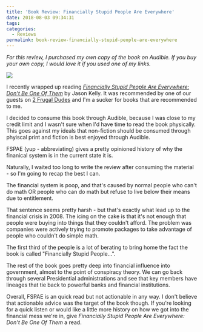 ```yaml
---
title: 'Book Review: Financially Stupid People Are Everywhere'
date: 2018-08-03 09:34:31
tags:
categories:
  - Reviews
permalink: book-review-financially-stupid-people-are-everywhere
---
```


*For this review, I purchased my own copy of the book on Audible.  If you buy your own copy, I would love it if you used one of my links.*

<a href="https://www.amazon.com/Financially-Stupid-People-Are-Everywhere/dp/B01FKUS1WS/ref=as_li_ss_il?ie=UTF8&qid=1533303623&sr=8-2&keywords=financially+stupid+people+are+everywhere+by+jason+kelly&linkCode=li2&tag=kevgr-20&linkId=998b50a382a2734b0053424a5526d619&language=en_US" target="_blank"><img border="0" src="//ws-na.amazon-adsystem.com/widgets/q?_encoding=UTF8&ASIN=B01FKUS1WS&Format=_SL160_&ID=AsinImage&MarketPlace=US&ServiceVersion=20070822&WS=1&tag=kevgr-20&language=en_US" ></a><img src="https://ir-na.amazon-adsystem.com/e/ir?t=kevgr-20&language=en_US&l=li2&o=1&a=B01FKUS1WS" width="1" height="1" border="0" alt="" style="border:none !important; margin:0px !important;" />

I recently wrapped up reading [*Financially Stupid People Are Everywhere: Don't Be One Of Them*](https://www.amazon.com/Financially-Stupid-People-Are-Everywhere/dp/B01FKUS1WS/ref=as_li_ss_tl?ie=UTF8&qid=1533303623&sr=8-2&keywords=financially+stupid+people+are+everywhere+by+jason+kelly&linkCode=ll1&tag=kevgr-20&linkId=c15f05b1b9668144f20c386321c387e9&language=en_US) by Jason Kelly.  It was recommended by one of our guests on [2 Frugal Dudes](https://2frugaldudes.com) and I'm a sucker for books that are recommended to me.

I decided to consume this book through Audible, because I was close to my credit limit and I wasn't sure when I'd have time to read the book physically.  This goes against my ideals that non-fiction should be consumed through phyiscal print and fiction is best enjoyed through Audible.  

FSPAE (yup - abbreviating) gives a pretty opinioned history of why the finanical system is in the current state it is.  

Naturally, I waited too long to write the review after consuming the material - so I'm going to recap the best I can.

The financial system is poop, and that's caused by normal people who can't do math OR people who can do math but refuse to live below their means due to entitlement.

That sentence seems pretty harsh - but that's exactly what lead up to the financial crisis in 2008.  The icing on the cake is that it's not enough that people were buying into things that they couldn't afford.  The problem was companies were actively trying to promote packages to take advantage of people who couldn't do simple math.  

The first third of the people is a lot of berating to bring home the fact the book is called "Financially Stupid People...".  

The rest of the book goes pretty deep into financial influence into government, almost to the point of conspiracy theory.  We can go back through several Presidential administrations and see that key members have lineages that tie back to powerful banks and financial institutions.

Overall, FSPAE is an quick read but not actionable in any way.  I don't believe that actionable advice was the target of the book though.  If you're looking for a quick listen or would like a little more history on how we got into the financial mess we're in, give *Financially Stupid People Are Everywhere: Don't Be One Of Them* a read.

